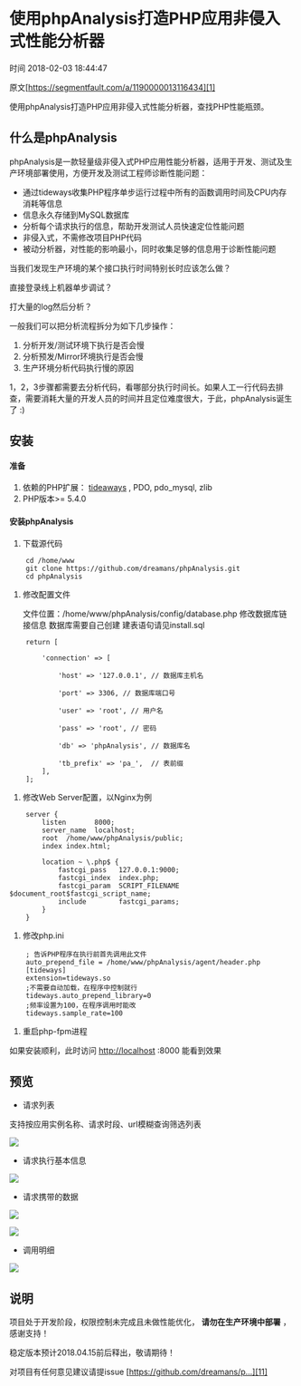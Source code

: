 # 使用phpAnalysis打造PHP应用非侵入式性能分析器

 时间 2018-02-03 18:44:47 

原文[https://segmentfault.com/a/1190000013116434][1]


使用phpAnalysis打造PHP应用非侵入式性能分析器，查找PHP性能瓶颈。

## 什么是phpAnalysis

phpAnalysis是一款轻量级非侵入式PHP应用性能分析器，适用于开发、测试及生产环境部署使用，方便开发及测试工程师诊断性能问题：

* 通过tideways收集PHP程序单步运行过程中所有的函数调用时间及CPU内存消耗等信息
* 信息永久存储到MySQL数据库
* 分析每个请求执行的信息，帮助开发测试人员快速定位性能问题
* 非侵入式，不需修改项目PHP代码
* 被动分析器，对性能的影响最小，同时收集足够的信息用于诊断性能问题

当我们发现生产环境的某个接口执行时间特别长时应该怎么做？

直接登录线上机器单步调试？

打大量的log然后分析？

一般我们可以把分析流程拆分为如下几步操作：

1. 分析开发/测试环境下执行是否会慢
1. 分析预发/Mirror环境执行是否会慢
1. 生产环境分析代码执行慢的原因

1，2，3步骤都需要去分析代码，看哪部分执行时间长。如果人工一行代码去排查，需要消耗大量的开发人员的时间并且定位难度很大，于此，phpAnalysis诞生了 :)

## 安装

#### 准备

1. 依赖的PHP扩展： [tideaways][4] , PDO, pdo_mysql, zlib
1. PHP版本>= 5.4.0

#### 安装phpAnalysis

1. 下载源代码
```
    cd /home/www
    git clone https://github.com/dreamans/phpAnalysis.git
    cd phpAnalysis
```
1. 修改配置文件

    文件位置：/home/www/phpAnalysis/config/database.php
    修改数据库链接信息
    数据库需要自己创建
    建表语句请见install.sql

```
    return [
    
        'connection' => [
    
            'host' => '127.0.0.1', // 数据库主机名
    
            'port' => 3306, // 数据库端口号
    
            'user' => 'root', // 用户名
    
            'pass' => 'root', // 密码
    
            'db' => 'phpAnalysis', // 数据库名
    
            'tb_prefix' => 'pa_',  // 表前缀
        ],
    ];
```
1. 修改Web Server配置，以Nginx为例
```nginx
    server {
        listen       8000;
        server_name  localhost;
        root  /home/www/phpAnalysis/public;
        index index.html;
    
        location ~ \.php$ {
            fastcgi_pass   127.0.0.1:9000;
            fastcgi_index  index.php;
            fastcgi_param  SCRIPT_FILENAME $document_root$fastcgi_script_name;
            include        fastcgi_params;
        }
    }
```
1. 修改php.ini
```
    ; 告诉PHP程序在执行前首先调用此文件
    auto_prepend_file = /home/www/phpAnalysis/agent/header.php
    [tideways]
    extension=tideways.so
    ;不需要自动加载，在程序中控制就行
    tideways.auto_prepend_library=0
    ;频率设置为100，在程序调用时能改
    tideways.sample_rate=100
```
1. 重启php-fpm进程

如果安装顺利，此时访问 [http://localhost][5] :8000 能看到效果 

## 预览

* 请求列表

支持按应用实例名称、请求时段、url模糊查询筛选列表

![][6]

* 请求执行基本信息

 ![][7]

* 请求携带的数据

 ![][8]

 ![][9]

* 调用明细

 ![][10]

## 说明

项目处于开发阶段，权限控制未完成且未做性能优化， **请勿在生产环境中部署** ，感谢支持！ 

稳定版本预计2018.04.15前后释出，敬请期待！

对项目有任何意见建议请提issue [https://github.com/dreamans/p...][11]

[1]: https://segmentfault.com/a/1190000013116434
[4]: https://tideways.io/profiler/article/35-installation-on-php
[5]: http://localhost
[6]: ../img/uYbIvie.png
[7]: ../img/jIveMnB.png
[8]: ../img/ieqemuN.png
[9]: ../img/aAJnQrE.png
[10]: ../img/iMfERbe.png
[11]: https://github.com/dreamans/phpAnalysis/issues